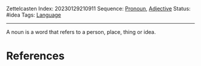 Zettelcasten Index: 20230129210911
Sequence: [Pronoun](Pronoun.md), [Adjective](Adjective.md)
Status: #idea
Tags: [Language](Language.md)

---

A noun is a word that refers to a person, place, thing or idea.

# References
